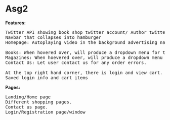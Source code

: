 # Asg2

<strong>Features:</strong></br>
<pre>Twitter API showing book shop twitter account/ Author twitter account
Navbar that collapses into hamburger
Homepage: Autoplaying video in the background advertising national geographic magazine</br>
Books: When hovered over, will produce a dropdown menu for the different genres.
Magazines: When hoevered over, will produce a dropdown menu for the different genres.
Contact Us: Let user contact us for any order errors.

At the top right hand corner, there is login and view cart.
Saved login info and cart items</pre>

<strong>Pages:</strong></br>
<pre>Landing/Home page
Different shopping pages. 
Contact us page.
Login/Registration page/window</pre>
